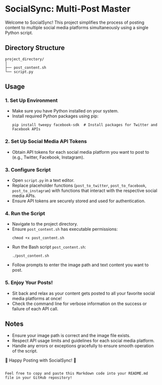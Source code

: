 # SocialSync: Multi-Post Master

Welcome to SocialSync! This project simplifies the process of posting content to multiple social media platforms simultaneously using a single Python script.

## Directory Structure

```
project_directory/
│
├── post_content.sh
└── script.py
```

## Usage

### 1. Set Up Environment

- Make sure you have Python installed on your system.
- Install required Python packages using pip:
  ```
  pip install tweepy facebook-sdk  # Install packages for Twitter and Facebook APIs
  ```

### 2. Set Up Social Media API Tokens

- Obtain API tokens for each social media platform you want to post to (e.g., Twitter, Facebook, Instagram).

### 3. Configure Script

- Open `script.py` in a text editor.
- Replace placeholder functions (`post_to_twitter`, `post_to_facebook`, `post_to_instagram`) with functions that interact with the respective social media APIs.
- Ensure API tokens are securely stored and used for authentication.

### 4. Run the Script

- Navigate to the project directory.
- Ensure `post_content.sh` has executable permissions:
  ```
  chmod +x post_content.sh
  ```
- Run the Bash script `post_content.sh`:
  ```
  ./post_content.sh
  ```
- Follow prompts to enter the image path and text content you want to post.

### 5. Enjoy Your Posts!

- Sit back and relax as your content gets posted to all your favorite social media platforms at once!
- Check the command line for verbose information on the success or failure of each API call.

## Notes

- Ensure your image path is correct and the image file exists.
- Respect API usage limits and guidelines for each social media platform.
- Handle any errors or exceptions gracefully to ensure smooth operation of the script.

🚀 Happy Posting with SocialSync! 🚀
```

Feel free to copy and paste this Markdown code into your README.md file in your GitHub repository!
